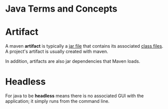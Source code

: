 # Java Terms and Concepts

# Artifact

A maven **artifact** is typically a [jar file](learn_to_code/java/java_basics?id=jar-files) that contains its associated [class files](learn_to_code/java/java_basics?id=the-class-file). A project's artifact is usually created with maven.

In addition, artifacts are also jar dependencies that Maven loads.

# Headless

For java to be **headless** means there is no associated GUI with the application; it simply runs from the command line.


